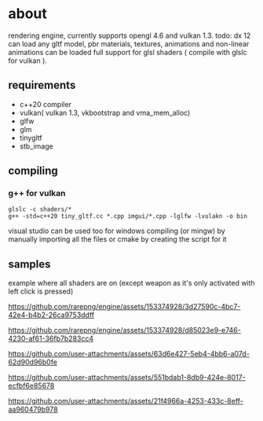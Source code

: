 # about
rendering engine,
currently supports opengl 4.6 and vulkan 1.3. todo: dx 12
can load any gltf model, pbr materials, textures, animations and non-linear animations can be loaded
full support for glsl shaders ( compile with glslc for vulkan ).
## requirements
* c++20 compiler
* vulkan( vulkan 1.3, vkbootstrap and vma_mem_alloc)
* glfw
* glm
* tinygltf
* stb_image

## compiling
### g++ for vulkan
``glslc -c shaders/*``<br>
``g++ -std=c++20 tiny_gltf.cc *.cpp imgui/*.cpp -lglfw -lvulakn -o bin``

visual studio can be used too for windows compiling (or mingw) by manually importing all the files or cmake by creating the script for it

## samples

example where all shaders are on (except weapon as it's only activated with left click is pressed)

https://github.com/rarepng/engine/assets/153374928/3d27590c-4bc7-42e4-b4b2-26ca9753ddff




https://github.com/rarepng/engine/assets/153374928/d85023e9-e746-4230-af61-36fb7b283cc4





https://github.com/user-attachments/assets/63d6e427-5eb4-4bb6-a07d-62d90d96b0fe

https://github.com/user-attachments/assets/551bdab1-8db9-424e-8017-ecfbf6e85678

https://github.com/user-attachments/assets/21f4966a-4253-433c-8eff-aa960479b978





